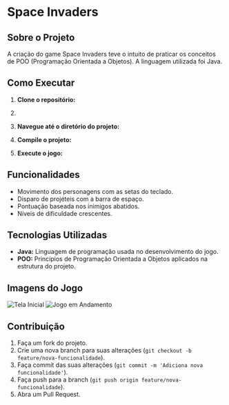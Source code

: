 # Space Invaders

## Sobre o Projeto

A criação do game Space Invaders teve o intuito de praticar os conceitos de POO (Programação Orientada a Objetos). A linguagem utilizada foi Java.

## Como Executar

1. **Clone o repositório:**
2. 
3. **Navegue até o diretório do projeto:**

4. **Compile o projeto:**

5. **Execute o jogo:**

## Funcionalidades

- Movimento dos personagens com as setas do teclado.
- Disparo de projéteis com a barra de espaço.
- Pontuação baseada nos inimigos abatidos.
- Níveis de dificuldade crescentes.

## Tecnologias Utilizadas

- **Java:** Linguagem de programação usada no desenvolvimento do jogo.
- **POO:** Princípios de Programação Orientada a Objetos aplicados na estrutura do projeto.

## Imagens do Jogo

![Tela Inicial](caminho/para/imagem/tela_inicial.png)
![Jogo em Andamento](caminho/para/imagem/jogo_em_andamento.png)

## Contribuição

1. Faça um fork do projeto.
2. Crie uma nova branch para suas alterações (`git checkout -b feature/nova-funcionalidade`).
3. Faça commit das suas alterações (`git commit -m 'Adiciona nova funcionalidade'`).
4. Faça push para a branch (`git push origin feature/nova-funcionalidade`).
5. Abra um Pull Request.



